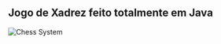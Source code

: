 ## Jogo de Xadrez feito totalmente em Java

<img src="https://user-images.githubusercontent.com/54365007/90513199-a078a980-e135-11ea-8b69-9590e1f11081.PNG" alt="Chess System">
